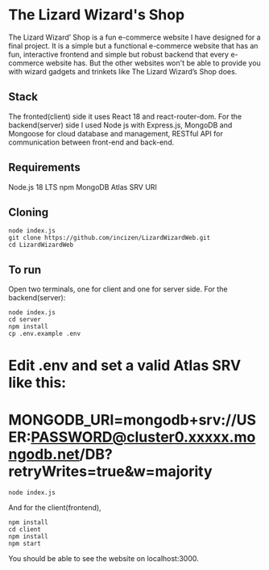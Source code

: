 # The Lizard Wizard's Shop
The Lizard Wizard’ Shop is a fun e-commerce website I have designed for a final project. It is a simple but a functional e-commerce website that has an fun, interactive frontend and simple but robust backend that every e-commerce website has. But the other websites won't be able to provide you with wizard gadgets and trinkets like The Lizard Wizard’s Shop does. 

## Stack
 The fronted(client) side it uses React 18 and react-router-dom. For the backend(server) side I used Node js with Express.js, MongoDB and Mongoose for cloud database and management, RESTful API for communication between front-end and back-end. 

## Requirements
Node.js 18 LTS
npm
MongoDB Atlas SRV URI

## Cloning
    node index.js
    git clone https://github.com/incizen/LizardWizardWeb.git
    cd LizardWizardWeb


## To run 
Open two terminals, one for client and one for server side. For the backend(server):
   
    node index.js
    cd server
    npm install
    cp .env.example .env
    
# Edit .env and set a valid Atlas SRV like this:
# MONGODB_URI=mongodb+srv://USER:PASSWORD@cluster0.xxxxx.mongodb.net/DB?retryWrites=true&w=majority
    
    node index.js
   
And for the client(frontend), 
    
    npm install
    cd client
    npm install 
    npm start
   
You should be able to see the website on localhost:3000.

